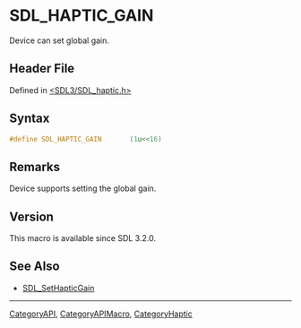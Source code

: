 # SDL_HAPTIC_GAIN

Device can set global gain.

## Header File

Defined in [<SDL3/SDL_haptic.h>](https://github.com/libsdl-org/SDL/blob/main/include/SDL3/SDL_haptic.h)

## Syntax

```c
#define SDL_HAPTIC_GAIN       (1u<<16)
```

## Remarks

Device supports setting the global gain.

## Version

This macro is available since SDL 3.2.0.

## See Also

- [SDL_SetHapticGain](SDL_SetHapticGain)

----
[CategoryAPI](CategoryAPI), [CategoryAPIMacro](CategoryAPIMacro), [CategoryHaptic](CategoryHaptic)

